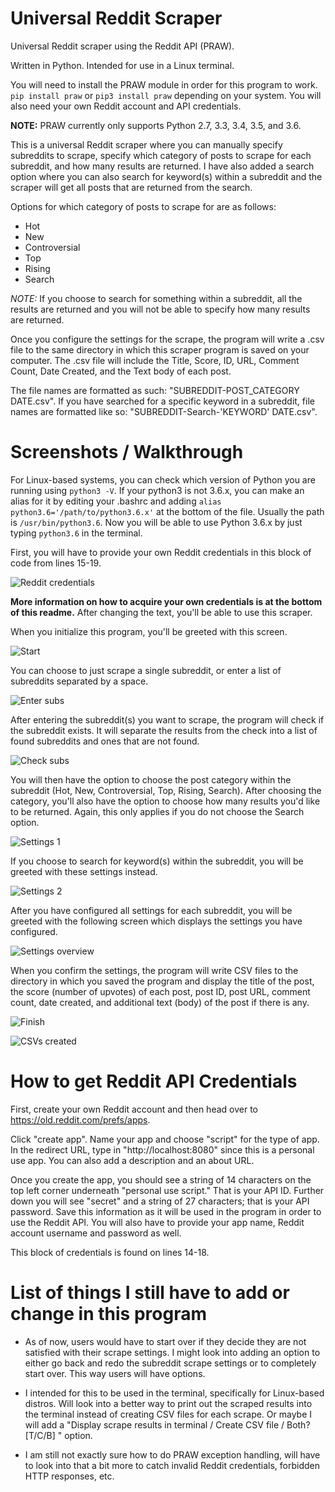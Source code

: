 # Universal Reddit Scraper
Universal Reddit scraper using the Reddit API (PRAW).

Written in Python. Intended for use in a Linux terminal.

You will need to install the PRAW module in order for this program to work. `pip install praw` or `pip3 install praw` depending on your system. You will also need your own Reddit account and API credentials.

**NOTE:** PRAW currently only supports Python 2.7, 3.3, 3.4, 3.5, and 3.6.

This is a universal Reddit scraper where you can manually specify subreddits to scrape, specify which category of posts to scrape for each subreddit, and how many results are returned. I have also added a search option where you can also search for keyword(s) within a subreddit and the scraper will get all posts that are returned from the search.

Options for which category of posts to scrape for are as follows:
- Hot
- New
- Controversial
- Top
- Rising
- Search

*NOTE:* If you choose to search for something within a subreddit, all the results are returned and you will not be able to specify how many results are returned.

Once you configure the settings for the scrape, the program will write a .csv file to the same directory in which this scraper program is saved on your computer. The .csv file will include the Title, Score, ID, URL, Comment Count, Date Created, and the Text body of each post. 

The file names are formatted as such: "SUBREDDIT-POST_CATEGORY DATE.csv". If you have searched for a specific keyword in a subreddit, file names are formatted like so: "SUBREDDIT-Search-'KEYWORD' DATE.csv".

# Screenshots / Walkthrough

For Linux-based systems, you can check which version of Python you are running using `python3 -V`. If your python3 is not 3.6.x, you can make an alias for it by editing your .bashrc and adding `alias python3.6='/path/to/python3.6.x'` at the bottom of the file. Usually the path is `/usr/bin/python3.6`. Now you will be able to use Python 3.6.x by just typing `python3.6` in the terminal.

First, you will have to provide your own Reddit credentials in this block of code from lines 15-19.

![Reddit credentials](https://github.com/JosephLai241/Universal-Reddit-Scraper/blob/assets/credentialblock.png)

**More information on how to acquire your own credentials is at the bottom of this readme.** After changing the text, you'll be able to use this scraper.

When you initialize this program, you'll be greeted with this screen.

![Start](https://github.com/JosephLai241/Universal-Reddit-Scraper/blob/assets/welcome.png)

You can choose to just scrape a single subreddit, or enter a list of subreddits separated by a space.

![Enter subs](https://github.com/JosephLai241/Universal-Reddit-Scraper/blob/assets/enter.png)

After entering the subreddit(s) you want to scrape, the program will check if the subreddit exists. It will separate the results from the check into a list of found subreddits and ones that are not found.

![Check subs](https://github.com/JosephLai241/Universal-Reddit-Scraper/blob/assets/checksubs.png)

You will then have the option to choose the post category within the subreddit (Hot, New, Controversial, Top, Rising, Search). After choosing the category, you'll also have the option to choose how many results you'd like to be returned. Again, this only applies if you do not choose the Search option.

![Settings 1](https://github.com/JosephLai241/Universal-Reddit-Scraper/blob/assets/settings1.png)

If you choose to search for keyword(s) within the subreddit, you will be greeted with these settings instead.

![Settings 2](https://github.com/JosephLai241/Universal-Reddit-Scraper/blob/assets/settings2.png)

After you have configured all settings for each subreddit, you will be greeted with the following screen which displays the settings you have configured.

![Settings overview](https://github.com/JosephLai241/Universal-Reddit-Scraper/blob/assets/overview.png)

When you confirm the settings, the program will write CSV files to the directory in which you saved the program and display the title of the post, the score (number of upvotes) of each post, post ID, post URL, comment count, date created, and additional text (body) of the post if there is any.

![Finish](https://github.com/JosephLai241/Universal-Reddit-Scraper/blob/assets/finish.png)

![CSVs created](https://github.com/JosephLai241/Universal-Reddit-Scraper/blob/assets/csvcreated.png)

# How to get Reddit API Credentials

First, create your own Reddit account and then head over to https://old.reddit.com/prefs/apps.

Click "create app". Name your app and choose "script" for the type of app. In the redirect URL, type in "http://localhost:8080" since this is a personal use app. You can also add a description and an about URL. 

Once you create the app, you should see a string of 14 characters on the top left corner underneath "personal use script." That is your API ID. Further down you will see "secret" and a string of 27 characters; that is your API password. Save this information as it will be used in the program in order to use the Reddit API. You will also have to provide your app name, Reddit account username and password as well. 

This block of credentials is found on lines 14-18.

# List of things I still have to add or change in this program
- As of now, users would have to start over if they decide they are not satisfied with their scrape settings. I might look into adding an option to either go back and redo the subreddit scrape settings or to completely start over. This way users will have options.

- I intended for this to be used in the terminal, specifically for Linux-based distros. Will look into a better way to print out the scraped results into the terminal instead of creating CSV files for each scrape. Or maybe I will add a "Display scrape results in terminal / Create CSV file / Both? [T/C/B] " option.

- I am still not exactly sure how to do PRAW exception handling, will have to look into that a bit more to catch invalid Reddit credentials, forbidden HTTP responses, etc.
